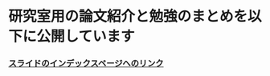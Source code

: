# 研究室用の論文紹介と勉強のまとめを以下に公開しています
### [スライドのインデックスページへのリンク](https://shuntomi.github.io/labo_slide/index.html)
